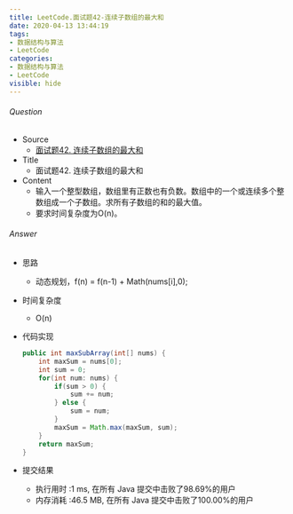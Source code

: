 ```yaml
---
title: LeetCode.面试题42-连续子数组的最大和
date: 2020-04-13 13:44:19
tags:
- 数据结构与算法
- LeetCode
categories:
- 数据结构与算法
- LeetCode
visible: hide
---
```

###### Question
- Source
	- [面试题42. 连续子数组的最大和](https://leetcode-cn.com/problems/lian-xu-zi-shu-zu-de-zui-da-he-lcof/) 
- Title
	- 面试题42. 连续子数组的最大和 
- Content
	- 输入一个整型数组，数组里有正数也有负数。数组中的一个或连续多个整数组成一个子数组。求所有子数组的和的最大值。
	- 要求时间复杂度为O(n)。 
<!--more-->

###### Answer
- 思路
	- 动态规划，f(n) = f(n-1) + Math(nums[i],0);
- 时间复杂度
	- O(n) 	
- 代码实现

	```Java
	public int maxSubArray(int[] nums) {
        int maxSum = nums[0];
        int sum = 0;
        for(int num: nums) {
            if(sum > 0) {
                sum += num;
            } else {
                sum = num;
            }
            maxSum = Math.max(maxSum, sum);
        }
        return maxSum;
    }
	```
- 提交结果
	- 执行用时 :1 ms, 在所有 Java 提交中击败了98.69%的用户
	- 内存消耗 :46.5 MB, 在所有 Java 提交中击败了100.00%的用户
